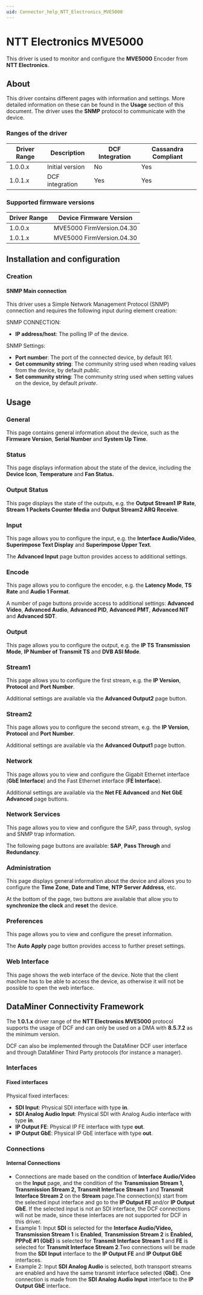 ```yaml
---
uid: Connector_help_NTT_Electronics_MVE5000
---
```


# NTT Electronics MVE5000

This driver is used to monitor and configure the **MVE5000** Encoder from **NTT Electronics**.

## About

This driver contains different pages with information and settings. More detailed information on these can be found in the **Usage** section of this document. The driver uses the **SNMP** protocol to communicate with the device.

### Ranges of the driver

| **Driver Range** | **Description** | **DCF Integration** | **Cassandra Compliant** |
|------------------|-----------------|---------------------|-------------------------|
| 1.0.0.x          | Initial version | No                  | Yes                     |
| 1.0.1.x          | DCF integration | Yes                 | Yes                     |

### Supported firmware versions

| **Driver Range** | **Device Firmware Version** |
|------------------|-----------------------------|
| 1.0.0.x          | MVE5000 FirmVersion.04.30   |
| 1.0.1.x          | MVE5000 FirmVersion.04.30   |

## Installation and configuration

### Creation

#### SNMP Main connection

This driver uses a Simple Network Management Protocol (SNMP) connection and requires the following input during element creation:

SNMP CONNECTION:

- **IP address/host**: The polling IP of the device.

SNMP Settings:

- **Port number**: The port of the connected device, by default *161*.
- **Get community string**: The community string used when reading values from the device, by default *public*.
- **Set community string**: The community string used when setting values on the device, by default *private*.

## Usage

### General

This page contains general information about the device, such as the **Firmware Version**, **Serial Number** and **System Up Time**.

### Status

This page displays information about the state of the device, including the **Device Icon**, **Temperature** and **Fan Status.**

### Output Status

This page displays the state of the outputs, e.g. the **Output Stream1 IP Rate**, **Stream 1 Packets Counter Media** and **Output Stream2 ARQ Receive**.

### Input

This page allows you to configure the input, e.g. the **Interface Audio/Video**, **Superimpose Text Display** and **Superimpose Upper Text**.

The **Advanced Input** page button provides access to additional settings.

### Encode

This page allows you to configure the encoder, e.g. the **Latency Mode**, **TS Rate** and **Audio 1 Format**.

A number of page buttons provide access to additional settings: **Advanced Video**, **Advanced Audio**, **Advanced PID**, **Advanced PMT**, **Advanced NIT** and **Advanced SDT**.

### Output

This page allows you to configure the output, e.g. the **IP TS Transmission Mode**, **IP Number of Transmit TS** and **DVB ASI Mode**.

### Stream1

This page allows you to configure the first stream, e.g. the **IP Version**, **Protocol** and **Port Number**.

Additional settings are available via the **Advanced Output2** page button.

### Stream2

This page allows you to configure the second stream, e.g. the **IP Version**, **Protocol** and **Port Number**.

Additional settings are available via the **Advanced Output1** page button.

### Network

This page allows you to view and configure the Gigabit Ethernet interface (**GbE Interface**) and the Fast Ethernet interface (**FE Interface**).

Additional settings are available via the **Net FE Advanced** and **Net GbE Advanced** page buttons.

### Network Services

This page allows you to view and configure the SAP, pass through, syslog and SNMP trap information.

The following page buttons are available: **SAP**, **Pass Through** and **Redundancy**.

### Administration

This page displays general information about the device and allows you to configure the **Time Zone**, **Date and Time**, **NTP Server Address**, etc.

At the bottom of the page, two buttons are available that allow you to **synchronize the clock** and **reset** the device.

### Preferences

This page allows you to view and configure the preset information.

The **Auto Apply** page button provides access to further preset settings.

### Web Interface

This page shows the web interface of the device. Note that the client machine has to be able to access the device, as otherwise it will not be possible to open the web interface.

## DataMiner Connectivity Framework

The **1**.**0.1.x** driver range of the **NTT Electronics MVE5000** protocol supports the usage of DCF and can only be used on a DMA with **8.5.7.2** as the minimum version.

DCF can also be implemented through the DataMiner DCF user interface and through DataMiner Third Party protocols (for instance a manager).

### Interfaces

#### Fixed interfaces

Physical fixed interfaces:

- **SDI Input**: Physical SDI interface with type **in**.
- **SDI Analog Audio Input**: Physical SDI with Analog Audio interface with type **in**.
- **IP Output FE**: Physical IP FE interface with type **out**.
- **IP Output GbE**: Physical IP GbE interface with type **out**.

### Connections

#### Internal Connections

- Connections are made based on the condition of **Interface Audio/Video** on the **Input** page, and the condition of the **Transmission Stream 1, Transmission Stream 2, Transmit Interface Stream 1** and **Transmit Interface Stream 2** on the **Stream** page.The connection(s) start from the selected input interface and go to the **IP Output FE** and/or **IP Output GbE**. If the selected input is not an SDI interface, the DCF connections will not be made, since these interfaces are not supported for DCF in this driver.
- Example 1: Input **SDI** is selected for the **Interface Audio/Video, Transmission Stream 1** is **Enabled**, **Transmission Stream 2** is **Enabled, PPPoE \#1 (GbE)** is selected for **Transmit Interface Stream 1** and **FE** is selected for **Transmit Interface Stream 2**.Two connections will be made from the **SDI** **Input** interface to the **IP Output FE** and **IP Output GbE** interfaces.
- Example 2: Input **SDI Analog Audio** is selected, both transport streams are enabled and have the same transmit interface selected (**GbE**). One connection is made from the **SDI Analog Audio Input** interface to the **IP Output GbE** interface.
